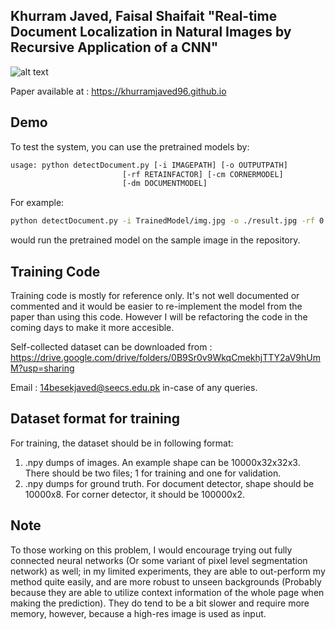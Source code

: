 ## Khurram Javed, Faisal Shaifait "Real-time Document Localization in Natural Images by Recursive Application of a CNN" 

![alt text](https://khurramjaved96.github.io/random/recursiveCNN.png "Logo Title Text 1")

Paper available at : https://khurramjaved96.github.io

## Demo
To test the system, you can use the pretrained models by:

``` bash
usage: python detectDocument.py [-i IMAGEPATH] [-o OUTPUTPATH]
                         [-rf RETAINFACTOR] [-cm CORNERMODEL]
                         [-dm DOCUMENTMODEL]
```
For example:
``` bash
python detectDocument.py -i TrainedModel/img.jpg -o ./result.jpg -rf 0.85
```
would run the pretrained model on the sample image in the repository. 

## Training Code
Training code is mostly for reference only. It's not well documented or commented and it would be easier to re-implement the model from the paper than using this code. However I will be refactoring the code in the coming days to make it more accesible. 

Self-collected dataset can be downloaded from : https://drive.google.com/drive/folders/0B9Sr0v9WkqCmekhjTTY2aV9hUmM?usp=sharing

Email : 14besekjaved@seecs.edu.pk in-case of any queries. 


## Dataset format for training
For training, the dataset should be in following format:
1. .npy dumps of images. An example shape can be 10000x32x32x3. There should be two files; 1 for training and one for validation.
2. .npy dumps for ground truth. For document detector, shape should be 10000x8. For corner detector, it should be 100000x2.

## Note
To those working on this problem, I would encourage trying out fully connected neural networks (Or some variant of pixel level segmentation network) as well; in my limited experiments, they are able to out-perform my method quite easily, and are more robust to unseen backgrounds (Probably because they are able to utilize context information of the whole page when making the prediction). They do tend to be a bit slower and require more memory, however, because a high-res image is used as input. 

